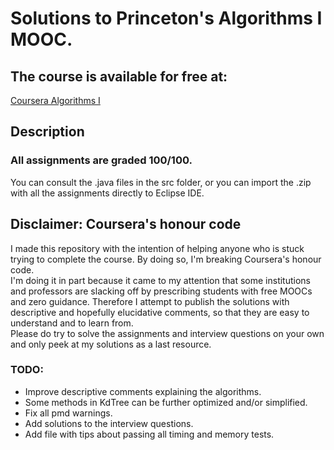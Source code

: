 # Solutions to Princeton's Algorithms I MOOC.

<h2>The course is available for free at:</h2>
<p>

   [Coursera Algorithms I](https://www.coursera.org/learn/algorithms-part1/home/welcome)

</p>

<h2> Description </h2>
 
<h3>All assignments are graded 100/100.</h3>

You can consult the .java files in the src  folder, or you can import the .zip with all the assignments directly to Eclipse IDE.



<h2>Disclaimer: Coursera's honour code</h2>

<p>
I made this repository with the intention of helping anyone who is stuck trying to complete the course. 
By doing so, I'm breaking Coursera's honour code.</br>
I'm doing it in part because it came to my attention that some institutions and professors are slacking off by prescribing students with free MOOCs and zero guidance.
Therefore I attempt to publish the solutions with descriptive and hopefully elucidative comments, so that they are easy to understand and to learn from.</br>
Please do try to solve the assignments and interview questions on your own and only peek at my solutions as a last resource.</li>
</p>

<h3>TODO:</h3>
<ul>
  <li> Improve descriptive comments explaining the algorithms. </li>
  <li> Some methods in KdTree can be further optimized and/or simplified.</li>
  <li> Fix all pmd warnings. </li>
  <li> Add solutions to the interview questions. </li>
  <li> Add file with tips about passing all timing and memory tests. </li>
</ul>

